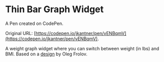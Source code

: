 # Thin Bar Graph Widget

A Pen created on CodePen.

Original URL: [https://codepen.io/jkantner/pen/vENBqmV](https://codepen.io/jkantner/pen/vENBqmV).

A weight graph widget where you can switch between weight (in lbs) and BMI. Based on a [design](https://dribbble.com/shots/25041958-Graph-Widget-UI-with-Generista) by Oleg Frolov.